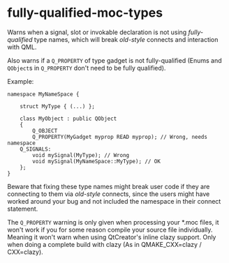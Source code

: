# fully-qualified-moc-types

Warns when a signal, slot or invokable declaration is not using *fully-qualified* type names, which will break *old-style* connects and interaction with QML.

Also warns if a `Q_PROPERTY` of type gadget is not fully-qualified (Enums and `QObject`s in `Q_PROPERTY` don't need
to be fully qualified).

Example:
```
namespace MyNameSpace {

    struct MyType { (...) };

    class MyObject : public QObject
    {
        Q_OBJECT
        Q_PROPERTY(MyGadget myprop READ myprop); // Wrong, needs namespace
    Q_SIGNALS:
        void mySignal(MyType); // Wrong
        void mySignal(MyNameSpace::MyType); // OK
    };
}
```
Beware that fixing these type names might break user code if they are connecting to them via *old-style* connects, since the users might have worked around your bug and not included the namespace in their connect statement.

The `Q_PROPERTY` warning is only given when processing your *.moc files, it won't work if you for some reason compile your source file individually.
Meaning it won't warn when using QtCreator's inline clazy support. Only when doing a complete build with clazy (As in QMAKE_CXX=clazy / CXX=clazy).
